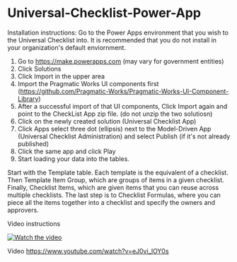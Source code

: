 # Universal-Checklist-Power-App

Installation instructions:
Go to the Power Apps environment that you wish to the Universal Checklist into. It is recommended that you do not install in your organization's default enviornment. 

1. Go to https://make.powerapps.com (may vary for government entities)
2. Click Solutions
3. Click Import in the upper area
4. Import the Pragmatic Works UI components first (https://github.com/Pragmatic-Works/Pragmatic-Works-UI-Component-Library)
5. After a successful import of that UI components, Click Import again and point to the CheckList App zip file. (do not unzip the two solutiosn)
6. Click on the newly created solution (Universal Checklist App) 
7. Click Apps select three dot (ellipsis) next to the Model-Driven App (Universal Checklist Administration) and select Publish (if it's not already published)
8. Click the same app and click Play
9. Start loading your data into the tables. 


Start with the Template table. Each template is the equivalent of a checklist. Then Template Item Group, which are groups of items in a given checklist. Finally, Checklist Items, which are given items that you can reuse across multiple checklists. The last step is to Checklist Formulas, where you can piece all the items together into a checklist and specify the owners and approvers. 


Video instructions

[![Watch the video](https://img.youtube.com/vi/eJ0vi_lOY0s/maxresdefault.jpg)](https://www.youtube.com/watch?v=eJ0vi_lOY0s)

Video
https://www.youtube.com/watch?v=eJ0vi_lOY0s
